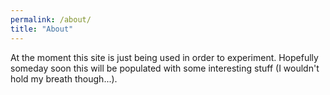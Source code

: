 ```yaml
---
permalink: /about/
title: "About"
---
```


At the moment this site is just being used in order to experiment. Hopefully someday soon this will be populated with some interesting stuff (I wouldn't hold my breath though...).
